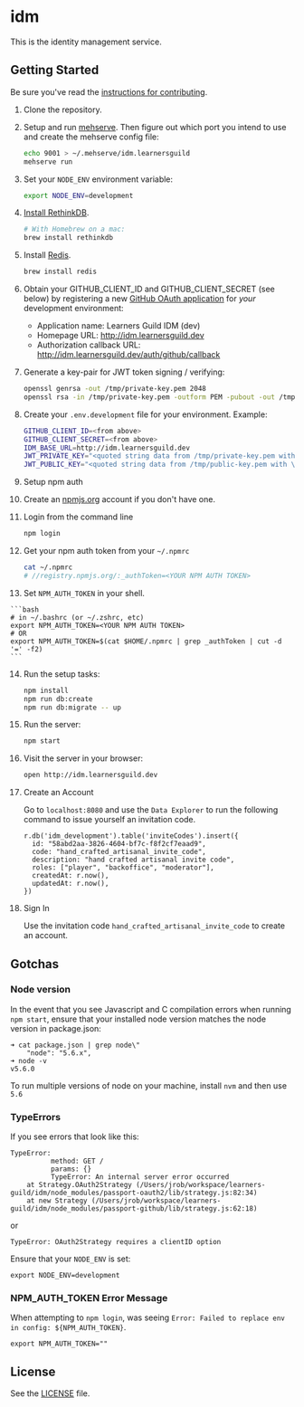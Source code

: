 # idm

This is the identity management service.

## Getting Started

Be sure you've read the [instructions for contributing](./CONTRIBUTING.md).

1. Clone the repository.

2. Setup and run [mehserve][mehserve]. Then figure out which port you intend to use and create the mehserve config file:

    ```bash
    echo 9001 > ~/.mehserve/idm.learnersguild
    mehserve run
    ```

3. Set your `NODE_ENV` environment variable:

    ```bash
    export NODE_ENV=development
    ```

4. [Install RethinkDB][install-rethinkdb].

    ```bash
    # With Homebrew on a mac:
    brew install rethinkdb
    ```

5. Install [Redis][redis].

    ```bash
    brew install redis
    ```

6. Obtain your GITHUB_CLIENT_ID and GITHUB_CLIENT_SECRET (see below) by registering a new [GitHub OAuth application][github-register-application] for _your_ development environment:
    - Application name: Learners Guild IDM (dev)
    - Homepage URL: http://idm.learnersguild.dev
    - Authorization callback URL: http://idm.learnersguild.dev/auth/github/callback

7. Generate a key-pair for JWT token signing / verifying:

    ```bash
    openssl genrsa -out /tmp/private-key.pem 2048
    openssl rsa -in /tmp/private-key.pem -outform PEM -pubout -out /tmp/public-key.pem
    ```

8. Create your `.env.development` file for your environment. Example:

    ```bash
    GITHUB_CLIENT_ID=<from above>
    GITHUB_CLIENT_SECRET=<from above>
    IDM_BASE_URL=http://idm.learnersguild.dev
    JWT_PRIVATE_KEY="<quoted string data from /tmp/private-key.pem with \n for newlines>"
    JWT_PUBLIC_KEY="<quoted string data from /tmp/public-key.pem with \n for newlines>"
    ```

9. Setup npm auth

10. Create an [npmjs.org](https://www.npmjs.com/) account if you don't have one.

11. Login from the command line

    ```bash
    npm login
    ```

12. Get your npm auth token from your `~/.npmrc`

    ```bash
    cat ~/.npmrc
    # //registry.npmjs.org/:_authToken=<YOUR NPM AUTH TOKEN>
    ```

13.  Set `NPM_AUTH_TOKEN` in your shell.

    ```bash
    # in ~/.bashrc (or ~/.zshrc, etc)
    export NPM_AUTH_TOKEN=<YOUR NPM AUTH TOKEN>
    # OR
    export NPM_AUTH_TOKEN=$(cat $HOME/.npmrc | grep _authToken | cut -d '=' -f2)
    ```

14. Run the setup tasks:

    ```bash
    npm install
    npm run db:create
    npm run db:migrate -- up
    ```

15. Run the server:

    ```bash
    npm start
    ```

16. Visit the server in your browser:

    ```bash
    open http://idm.learnersguild.dev
    ```

17. Create an Account

    Go to `localhost:8080` and use the `Data Explorer` to run the following command to issue yourself an invitation code.

    ```ReQl
    r.db('idm_development').table('inviteCodes').insert({
      id: "58abd2aa-3826-4604-bf7c-f8f2cf7eaad9",
      code: "hand_crafted_artisanal_invite_code",
      description: "hand crafted artisanal invite code",
      roles: ["player", "backoffice", "moderator"],
      createdAt: r.now(),
      updatedAt: r.now(),
    })
    ```

18. Sign In

    Use the invitation code `hand_crafted_artisanal_invite_code` to create an account.

## Gotchas

### Node version

In the event that you see Javascript and C compilation errors when running `npm start`,
ensure that your installed node version matches the node version in package.json:

```
➜ cat package.json | grep node\"
    "node": "5.6.x",
➜ node -v
v5.6.0
```

To run multiple versions of node on your machine, install `nvm` and then use `5.6`

### TypeErrors

If you see errors that look like this:

```
TypeError:
          method: GET /
          params: {}
          TypeError: An internal server error occurred
    at Strategy.OAuth2Strategy (/Users/jrob/workspace/learners-guild/idm/node_modules/passport-oauth2/lib/strategy.js:82:34)
    at new Strategy (/Users/jrob/workspace/learners-guild/idm/node_modules/passport-github/lib/strategy.js:62:18)
```
or
```
TypeError: OAuth2Strategy requires a clientID option
```

Ensure that your `NODE_ENV` is set:

`export NODE_ENV=development`

### NPM_AUTH_TOKEN Error Message

When attempting to `npm login`, was seeing `Error: Failed to replace env in config: ${NPM_AUTH_TOKEN}`.

`export NPM_AUTH_TOKEN=""`

## License

See the [LICENSE](./LICENSE) file.

[game]: https://github.com/LearnersGuild/game
[github-register-application]: https://github.com/settings/applications/new
[install-rethinkdb]: https://www.rethinkdb.com/docs/install/
[redis]: http://redis.io/
[mehserve]: https://github.com/timecounts/mehserve
